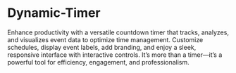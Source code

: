# Dynamic-Timer
 Enhance productivity with a versatile countdown timer that tracks, analyzes, and visualizes event data to optimize time management. Customize schedules, display event labels, add branding, and enjoy a sleek, responsive interface with interactive controls. It’s more than a timer—it’s a powerful tool for efficiency, engagement, and professionalism.
